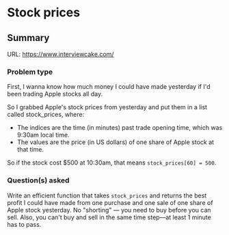 # Stock prices

## Summary

URL: https://www.interviewcake.com/

### Problem type

First, I wanna know how much money I could have made yesterday if I'd been trading Apple stocks all day.

So I grabbed Apple's stock prices from yesterday and put them in a list called stock_prices, where:

- The indices are the time (in minutes) past trade opening time, which was 9:30am local time.
- The values are the price (in US dollars) of one share of Apple stock at that time.

So if the stock cost \$500 at 10:30am, that means `stock_prices[60] = 500`.

### Question(s) asked

Write an efficient function that takes `stock_prices` and returns the best profit I could have made from one purchase and one sale of one share of Apple stock yesterday.
No "shorting" — you need to buy before you can sell. Also, you can't buy and sell in the same time step—at least 1 minute has to pass.
